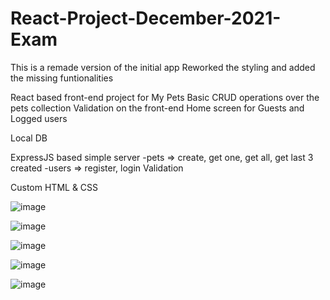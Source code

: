 # React-Project-December-2021-Exam
This is a remade version of the initial app
Reworked the styling and added the missing funtionalities

React based front-end project for My Pets
Basic CRUD operations over the pets collection
Validation on the front-end
Home screen for Guests and Logged users

Local DB

ExpressJS based simple server
-pets => create, get one, get all, get last 3 created
-users => register, login
Validation

Custom HTML & CSS

![image](https://user-images.githubusercontent.com/39274188/172925606-703ca4d6-5b4b-403a-a079-93632437c025.png)

![image](https://user-images.githubusercontent.com/39274188/172926740-2305337c-15c7-4bb5-b7bd-b7a0462402bb.png)

![image](https://user-images.githubusercontent.com/39274188/172925702-9d1f423c-1d29-4135-a912-89c69b28a5b6.png)

![image](https://user-images.githubusercontent.com/39274188/172925857-9cf6fb8f-2719-4118-927e-4e8ca9d63c1f.png)

![image](https://user-images.githubusercontent.com/39274188/172927002-874865ad-b374-4b7a-9f11-60433078c2ce.png)
